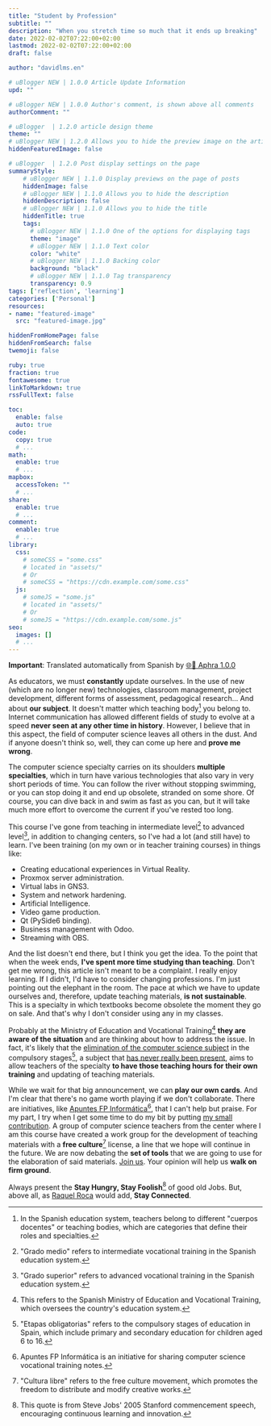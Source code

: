 ```yaml
---
title: "Student by Profession"
subtitle: ""
description: "When you stretch time so much that it ends up breaking"
date: 2022-02-02T07:22:00+02:00
lastmod: 2022-02-02T07:22:00+02:00
draft: false

author: "davidlms.en"

# uBlogger NEW | 1.0.0 Article Update Information
upd: ""

# uBlogger NEW | 1.0.0 Author's comment, is shown above all comments
authorComment: ""

# uBlogger  | 1.2.0 article design theme
theme: ""
# uBlogger NEW | 1.2.0 Allows you to hide the preview image on the article page
hiddenFeaturedImage: false

# uBlogger  | 1.2.0 Post display settings on the page
summaryStyle:
    # uBlogger NEW | 1.1.0 Display previews on the page of posts
    hiddenImage: false
    # uBlogger NEW | 1.1.0 Allows you to hide the description
    hiddenDescription: false
    # uBlogger NEW | 1.1.0 Allows you to hide the title
    hiddenTitle: true
    tags:
      # uBlogger NEW | 1.1.0 One of the options for displaying tags
      theme: "image"
      # uBlogger NEW | 1.1.0 Text color
      color: "white"
      # uBlogger NEW | 1.1.0 Backing color
      background: "black"
      # uBlogger NEW | 1.1.0 Tag transparency
      transparency: 0.9
tags: ['reflection', 'learning']
categories: ['Personal']
resources:
- name: "featured-image"
  src: "featured-image.jpg"

hiddenFromHomePage: false
hiddenFromSearch: false
twemoji: false

ruby: true
fraction: true
fontawesome: true
linkToMarkdown: true
rssFullText: false

toc:
  enable: false
  auto: true
code:
  copy: true
  # ...
math:
  enable: true
  # ...
mapbox:
  accessToken: ""
  # ...
share:
  enable: true
  # ...
comment:
  enable: true
  # ...
library:
  css:
    # someCSS = "some.css"
    # located in "assets/"
    # Or
    # someCSS = "https://cdn.example.com/some.css"
  js:
    # someJS = "some.js"
    # located in "assets/"
    # Or
    # someJS = "https://cdn.example.com/some.js"
seo:
  images: []
  # ...
---
```

**Important**: Translated automatically from Spanish by [🌐💬 Aphra 1.0.0](https://github.com/DavidLMS/aphra)

As educators, we must **constantly** update ourselves. In the use of new (which are no longer new) technologies, classroom management, project development, different forms of assessment, pedagogical research... And about **our subject**. It doesn't matter which teaching body[^1] you belong to. Internet communication has allowed different fields of study to evolve at a speed **never seen at any other time in history**. However, I believe that in this aspect, the field of computer science leaves all others in the dust. And if anyone doesn't think so, well, they can come up here and **prove me wrong**.

The computer science specialty carries on its shoulders **multiple specialties**, which in turn have various technologies that also vary in very short periods of time. You can follow the river without stopping swimming, or you can stop doing it and end up obsolete, stranded on some shore. Of course, you can dive back in and swim as fast as you can, but it will take much more effort to overcome the current if you've rested too long.

This course I've gone from teaching in intermediate level[^2] to advanced level[^3], in addition to changing centers, so I've had a lot (and still have) to learn. I've been training (on my own or in teacher training courses) in things like:

- Creating educational experiences in Virtual Reality.
- Proxmox server administration.
- Virtual labs in GNS3.
- System and network hardening.
- Artificial Intelligence.
- Video game production.
- Qt (PySide6 binding).
- Business management with Odoo.
- Streaming with OBS.

And the list doesn't end there, but I think you get the idea. To the point that when the week ends, **I've spent more time studying than teaching**. Don't get me wrong, this article isn't meant to be a complaint. I really enjoy learning. If I didn't, I'd have to consider changing professions. I'm just pointing out the elephant in the room. The pace at which we have to update ourselves and, therefore, update teaching materials, **is not sustainable**. This is a specialty in which textbooks become obsolete the moment they go on sale. And that's why I don't consider using any in my classes.

Probably at the Ministry of Education and Vocational Training[^4] **they are aware of the situation** and are thinking about how to address the issue. In fact, it's likely that the [elimination of the computer science subject](https://youtu.be/Dmq_eKsNQU4) in the compulsory stages[^5], a subject that [has never really been present](https://jmdodero.wordpress.com/2022/01/22/solo-la-informatica-es-informatica/), aims to allow teachers of the specialty **to have those teaching hours for their own training** and updating of teaching materials.

While we wait for that big announcement, we can **play our own cards**. And I'm clear that there's no game worth playing if we don't collaborate. There are initiatives, like [Apuntes FP Informática](https://apuntesfpinformatica.es)[^6], that I can't help but praise. For my part, I try when I get some time to do my bit by putting [my small contribution](https://github.com/DavidLMS/SeguridadInformatica). A group of computer science teachers from the center where I am this course have created a work group for the development of teaching materials with a **free culture**[^7] license, a line that we hope will continue in the future. We are now debating the **set of tools** that we are going to use for the elaboration of said materials. [Join us](https://ies-rafael-alberti.github.io/GT-DVIA-21-22/propuestas/2022/01/28/marco-herramientas.html). Your opinion will help us **walk on firm ground**.

Always present the **Stay Hungry, Stay Foolish**[^8] of good old Jobs. But, above all, as [Raquel Roca](https://raquelroca.com/2016/08/21/stay-hungry-stay-foolish-pero-sobre-todo-stay-connected/) would add, **Stay Connected**.

[^1]: In the Spanish education system, teachers belong to different "cuerpos docentes" or teaching bodies, which are categories that define their roles and specialties.

[^2]: "Grado medio" refers to intermediate vocational training in the Spanish education system.

[^3]: "Grado superior" refers to advanced vocational training in the Spanish education system.

[^4]: This refers to the Spanish Ministry of Education and Vocational Training, which oversees the country's education system.

[^5]: "Etapas obligatorias" refers to the compulsory stages of education in Spain, which include primary and secondary education for children aged 6 to 16.

[^6]: Apuntes FP Informática is an initiative for sharing computer science vocational training notes.

[^7]: "Cultura libre" refers to the free culture movement, which promotes the freedom to distribute and modify creative works.

[^8]: This quote is from Steve Jobs' 2005 Stanford commencement speech, encouraging continuous learning and innovation.